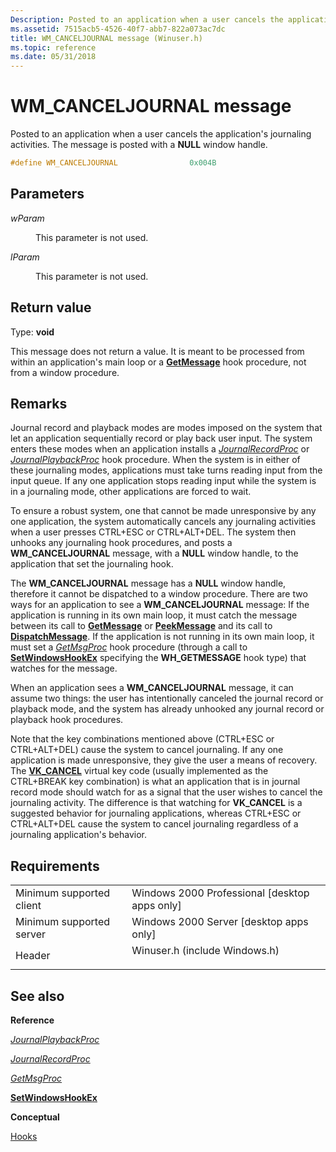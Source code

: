 ```yaml
---
Description: Posted to an application when a user cancels the application's journaling activities. The message is posted with a NULL window handle.
ms.assetid: 7515acb5-4526-40f7-abb7-822a073ac7dc
title: WM_CANCELJOURNAL message (Winuser.h)
ms.topic: reference
ms.date: 05/31/2018
---
```


# WM\_CANCELJOURNAL message

Posted to an application when a user cancels the application's journaling activities. The message is posted with a **NULL** window handle.


```C++
#define WM_CANCELJOURNAL                0x004B
```



## Parameters

<dl> <dt>

*wParam* 
</dt> <dd>

This parameter is not used.

</dd> <dt>

*lParam* 
</dt> <dd>

This parameter is not used.

</dd> </dl>

## Return value

Type: **void**

This message does not return a value. It is meant to be processed from within an application's main loop or a [**GetMessage**](https://msdn.microsoft.com/library/ms644936(v=VS.85).aspx) hook procedure, not from a window procedure.

## Remarks

Journal record and playback modes are modes imposed on the system that let an application sequentially record or play back user input. The system enters these modes when an application installs a [*JournalRecordProc*](https://msdn.microsoft.com/library/ms644983(v=VS.85).aspx) or [*JournalPlaybackProc*](https://msdn.microsoft.com/library/ms644982(v=VS.85).aspx) hook procedure. When the system is in either of these journaling modes, applications must take turns reading input from the input queue. If any one application stops reading input while the system is in a journaling mode, other applications are forced to wait.

To ensure a robust system, one that cannot be made unresponsive by any one application, the system automatically cancels any journaling activities when a user presses CTRL+ESC or CTRL+ALT+DEL. The system then unhooks any journaling hook procedures, and posts a **WM\_CANCELJOURNAL** message, with a **NULL** window handle, to the application that set the journaling hook.

The **WM\_CANCELJOURNAL** message has a **NULL** window handle, therefore it cannot be dispatched to a window procedure. There are two ways for an application to see a **WM\_CANCELJOURNAL** message: If the application is running in its own main loop, it must catch the message between its call to [**GetMessage**](https://msdn.microsoft.com/library/ms644936(v=VS.85).aspx) or [**PeekMessage**](https://msdn.microsoft.com/library/ms644943(v=VS.85).aspx) and its call to [**DispatchMessage**](https://msdn.microsoft.com/library/ms644934(v=VS.85).aspx). If the application is not running in its own main loop, it must set a [*GetMsgProc*](https://msdn.microsoft.com/library/ms644981(v=VS.85).aspx) hook procedure (through a call to [**SetWindowsHookEx**](https://msdn.microsoft.com/library/ms644990(v=VS.85).aspx) specifying the **WH\_GETMESSAGE** hook type) that watches for the message.

When an application sees a **WM\_CANCELJOURNAL** message, it can assume two things: the user has intentionally canceled the journal record or playback mode, and the system has already unhooked any journal record or playback hook procedures.

Note that the key combinations mentioned above (CTRL+ESC or CTRL+ALT+DEL) cause the system to cancel journaling. If any one application is made unresponsive, they give the user a means of recovery. The [**VK\_CANCEL**](https://msdn.microsoft.com/library/Dd375731(v=VS.85).aspx) virtual key code (usually implemented as the CTRL+BREAK key combination) is what an application that is in journal record mode should watch for as a signal that the user wishes to cancel the journaling activity. The difference is that watching for **VK\_CANCEL** is a suggested behavior for journaling applications, whereas CTRL+ESC or CTRL+ALT+DEL cause the system to cancel journaling regardless of a journaling application's behavior.

## Requirements



|                                     |                                                                                                          |
|-------------------------------------|----------------------------------------------------------------------------------------------------------|
| Minimum supported client<br/> | Windows 2000 Professional \[desktop apps only\]<br/>                                               |
| Minimum supported server<br/> | Windows 2000 Server \[desktop apps only\]<br/>                                                     |
| Header<br/>                   | <dl> <dt>Winuser.h (include Windows.h)</dt> </dl> |



## See also

<dl> <dt>

**Reference**
</dt> <dt>

[*JournalPlaybackProc*](https://msdn.microsoft.com/library/ms644982(v=VS.85).aspx)
</dt> <dt>

[*JournalRecordProc*](https://msdn.microsoft.com/library/ms644983(v=VS.85).aspx)
</dt> <dt>

[*GetMsgProc*](https://msdn.microsoft.com/library/ms644981(v=VS.85).aspx)
</dt> <dt>

[**SetWindowsHookEx**](https://msdn.microsoft.com/library/ms644990(v=VS.85).aspx)
</dt> <dt>

**Conceptual**
</dt> <dt>

[Hooks](hooks.md)
</dt> </dl>

 

 




